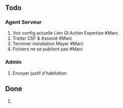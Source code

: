 # 

## Todo

### Agent Serveur

1. Voir config actuelle Lien GI Action Expertise #Marc
2. Traiter CSF & Associé #Marc
3. Terminer installation Mayer #Marc
4. Fichiers ne se publient pas #Marc

### Admin

1. Envoyer justif d'habitation

## Done

1. 